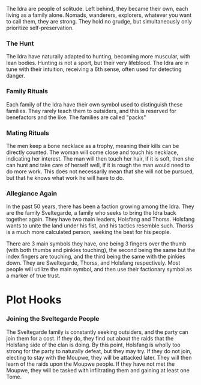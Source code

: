 

The Idra are people of solitude. Left behind, they became their own, each living as a family alone. Nomads, wanderers, explorers, whatever you want to call them, they are strong. They hold no grudge, but simultaneously only prioritize self-preservation. 

### The Hunt
The Idra have naturally adapted to hunting, becoming more muscular, with lean bodies. Hunting is not a sport, but their very lifeblood. The Idra are in tune with their intuition, receiving a 6th sense, often used for detecting danger. 

### Family Rituals
Each family of the Idra have their own symbol used to distinguish these families. They rarely teach them to outsiders, and this is reserved for benefactors and the like. The families are called "packs"

### Mating Rituals
The men keep a bone necklace as a trophy, meaning their kills can be directly counted. The woman will come close and touch his necklace, indicating her interest. The man will then touch her hair, if it is soft, then she can hunt and take care of herself well, if it is rough the man would need to do more work. This does not necessarily mean that she will not be pursued, but that he knows what work he will have to do.

### Allegiance Again
In the past 50 years, there has been a faction growing among the Idra. They are the family Sveltegarde, a family who seeks to bring the Idra back together again. They have two main leaders, Holsfang and Thorss. Holsfang wants to unite the land under his fist, and his tactics resemble such. Thorss is a much more calculated person, seeking the best for his people.

There are 3 main symbols they have, one being 3 fingers over the thumb (with both thumbs and pinkies touching), the second being the same but the index fingers are touching, and the third being the same with the pinkies down. They are Sweltegarde, Thorss, and Holsfang respectively. Most people will utilize the main symbol, and then use their factionary symbol as a marker of true trust.

# Plot Hooks

### Joining the Sveltegarde People
The Sveltegarde family is constantly seeking outsiders, and the party can join them for a cost. If they do, they find out about the raids that the Holsfang side of the clan is doing. By this point, Holsfang is wholly too strong for the party to naturally defeat, but they may try. If they do not join, electing to stay with the Moupwe, they will be attacked later. They will then learn of the raids upon the Moupwe people. If they have not met the Moupwe, they will be tasked with infiltrating them and gaining at least one Tome.
